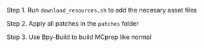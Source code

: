 Step 1. Run `download_resources.sh` to add the necesary asset files

Step 2. Apply all patches in the `patches` folder

Step 3. Use Bpy-Build to build MCprep like normal
